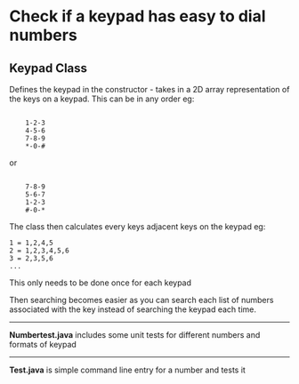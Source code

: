 # Check if a keypad has easy to dial numbers

## Keypad Class
Defines the keypad in the constructor - takes in a 2D array representation of the keys on a keypad. This can be in any order eg:

```

    1-2-3
    4-5-6
    7-8-9
    *-0-#

```

or 

```

    7-8-9
    5-6-7
    1-2-3
    #-0-*

```

The class then calculates every keys adjacent keys on the keypad
eg:
```
1 = 1,2,4,5
2 = 1,2,3,4,5,6
3 = 2,3,5,6
...
```

This only needs to be done once for each keypad

Then searching becomes easier as you can search each list of numbers associated with the key instead of searching the keypad each time.

---
**Numbertest.java** includes some unit tests for different numbers and formats of keypad

---
**Test.java** is simple command line entry for a number and tests it
